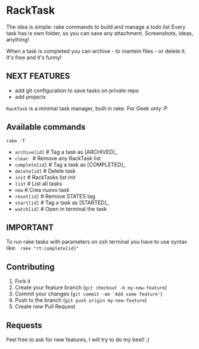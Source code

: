 
# RackTask
The idea is simple: rake commands to build and manage a todo list
Every task has is own folder, so you can save any attachment.
Screenshots, ideas, anything!

When a task is completed you can archive - to mantein files - or delete it.
It's free and it's funny!

## NEXT FEATURES
- add git configuration to save tasks on private repo
- add projects

`RackTask` is a minimal task manager, built in rake. For Geek only :P

## Available commands
`rake -T`

- `archive[id]`   # Tag a task as [ARCHIVED]_
- `clear `        # Remove any RackTask list
- `complete[id]`  # Tag a task as [COMPLETED]_
- `delete[id]`    # Delete task
- `init`          # RackTasks list init
- `list`          # List all tasks
- `new`           # Crea nuovo task
- `reset[id]`     # Remove STATES tag
- `start[id]`    # Tag a task as [STARTED]_
- `watch[id]`     # Open in terminal the task

## IMPORTANT
To run rake tasks with parameters on zsh terminal you have to use syntax like:
` rake "rt:complete[id]"`


## Contributing

1. Fork it
2. Create your feature branch (`git checkout -b my-new-feature`)
3. Commit your changes (`git commit -am 'Add some feature'`)
4. Push to the branch (`git push origin my-new-feature`)
5. Create new Pull Request

## Requests
Feel free to ask for new features, I will try to do my best! ;)

